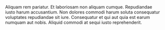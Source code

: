 Aliquam rem pariatur. Et laboriosam non aliquam cumque. Repudiandae iusto harum accusantium. Non dolores commodi harum soluta consequatur voluptates repudiandae sit iure. Consequatur et qui aut quia est earum numquam aut nobis. Aliquid commodi at sequi iusto reprehenderit.